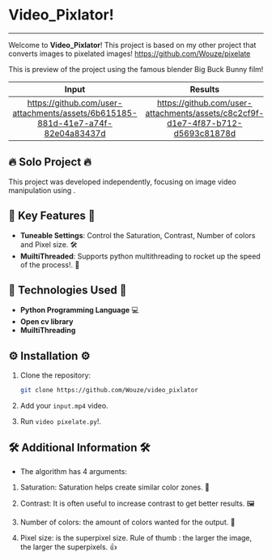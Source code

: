 # Video_Pixlator!
--------------------------
Welcome to **Video_Pixlator**! This project is based on my other project that converts images to pixelated images!
https://github.com/Wouze/pixelate

This is preview of the project using the famous blender Big Buck Bunny film!

Input | Results 
:-: | :-:
https://github.com/user-attachments/assets/6b615185-881d-41e7-a74f-82e04a83437d | https://github.com/user-attachments/assets/c8c2cf9f-d1e7-4f87-b712-d5693c81878d




## 🔥 Solo Project 🔥
This project was developed independently, focusing on image video manipulation using .


## 🌟 Key Features 🌟

- **Tuneable Settings**: Control the Saturation, Contrast, Number of colors and Pixel size. 🛠️
- **MuiltiThreaded**: Supports python multithreading to rocket up the speed of the process!. 🚀


## 🔧 Technologies Used 🔧

- **Python Programming Language** 💻
- **Open cv library** 
- **MuiltiThreading** 

## ⚙️ Installation ⚙️

1. Clone the repository:

   ```bash
   git clone https://github.com/Wouze/video_pixlator
   ```
2. Add your ```input.mp4``` video.
3. Run ```video pixelate.py```!.

## 🛠️ Additional Information 🛠️

- The algorithm has 4 arguments:

1.  Saturation: Saturation helps create similar color zones. 🌈
  
2.  Contrast: It is often useful to increase contrast to get better results. 🖼️
  
3.  Number of colors: the amount of colors wanted for the output. 🎨
  
4.  Pixel size: is the superpixel size. Rule of thumb : the larger the image, the larger the superpixels. 👍
